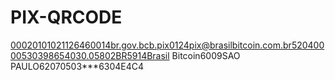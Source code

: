 # PIX-QRCODE


00020101021126460014br.gov.bcb.pix0124pix@brasilbitcoin.com.br52040000530398654030.05802BR5914Brasil Bitcoin6009SAO PAULO62070503***6304E4C4
